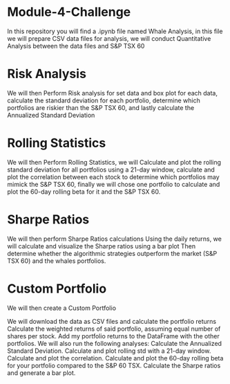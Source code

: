# Module-4-Challenge

In this repository you will find a .ipynb file named Whale Analysis,
in this file we will prepare CSV data files for analysis,
we will conduct Quantitative Analysis between the data files and S&P TSX 60 

# Risk Analysis
We will then Perform Risk analysis for set data and box plot for each data,
calculate the standard deviation for each portfolio,
determine which portfolios are riskier than the S&P TSX 60,
and lastly calculate the Annualized Standard Deviation

# Rolling Statistics
We will then Perform Rolling Statistics,
we will Calculate and plot the rolling standard deviation for all portfolios using a 21-day window,
calculate and plot the correlation between each stock to determine which portfolios may mimick the S&P TSX 60,
finally we will chose one portfolio to calculate and plot the 60-day rolling beta for it and the S&P TSX 60.

# Sharpe Ratios 
We will then perform Sharpe Ratios calculations
Using the daily returns, we will calculate and visualize the Sharpe ratios using a bar plot
Then determine whether the algorithmic strategies outperform the market (S&P TSX 60) and the whales portfolios.

# Custom Portfolio 
We will then create a Custom Portfolio

We will download the data as CSV files and calculate the portfolio returns
Calculate the weighted returns of said portfolio, assuming equal number of shares per stock.
Add my portfolio returns to the DataFrame with the other portfolios.
We will also run the following analyses:
Calculate the Annualized Standard Deviation.
Calculate and plot rolling std with a 21-day window.
Calculate and plot the correlation.
Calculate and plot the 60-day rolling beta for your portfolio compared to the S&P 60 TSX.
Calculate the Sharpe ratios and generate a bar plot.




